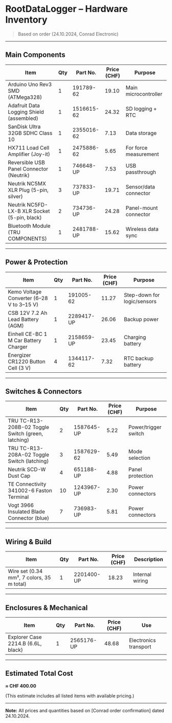 
# RootDataLogger – Hardware Inventory

> Based on order (24.10.2024, Conrad Electronic)

---

## Main Components

| Item                                         | Qty | Part No.      | Price (CHF) | Purpose                            |
|----------------------------------------------|-----|---------------|--------------|-------------------------------------|
| Arduino Uno Rev3 SMD (ATMega328)             | 1   | 191789-62     | 19.10       | Main microcontroller                |
| Adafruit Data Logging Shield (assembled)     | 1   | 1516615-62    | 24.32       | SD logging + RTC                    |
| SanDisk Ultra 32GB SDHC Class 10             | 1   | 2355016-62    | 7.13        | Data storage                        |
| HX711 Load Cell Amplifier (Joy-it)           | 1   | 2475886-62    | 5.65        | For force measurement               |
| Reversible USB Panel Connector (Neutrik)     | 1   | 746648-UP     | 7.53        | USB passthrough                     |
| Neutrik NC5MX XLR Plug (5-pin, silver)       | 3   | 737833-UP     | 19.71       | Sensor/data connector               |
| Neutrik NC5FD-LX-B XLR Socket (5-pin, black) | 2   | 734736-UP     | 24.28       | Panel-mount connector               |
| Bluetooth Module (TRU COMPONENTS)            | 1   | 2481788-UP    | 15.62       | Wireless data sync                  |

---

## Power & Protection

| Item                                             | Qty | Part No.     | Price (CHF) | Purpose                        |
|--------------------------------------------------|-----|--------------|--------------|---------------------------------|
| Kemo Voltage Converter (6–28 V to 3–15 V)        | 1   | 191005-62    | 11.27       | Step-down for logic/sensors     |
| CSB 12V 7.2 Ah Lead Battery (AGM)                | 1   | 2289417-UP   | 26.06       | Backup power                    |
| Einhell CE-BC 1 M Car Battery Charger            | 1   | 2158659-UP   | 23.45       | Charging battery                |
| Energizer CR1220 Button Cell (3 V)               | 4   | 1344117-62   | 7.32        | RTC backup battery              |

---

## Switches & Connectors

| Item                                               | Qty | Part No.     | Price (CHF) | Purpose                     |
|----------------------------------------------------|-----|--------------|--------------|------------------------------|
| TRU TC-R13-208B-02 Toggle Switch (green, latching) | 2   | 1587645-UP   | 5.22        | Power/trigger switch         |
| TRU TC-R13-208A-02 Toggle Switch (latching)        | 3   | 1587629-62   | 5.49        | Mode selection               |
| Neutrik SCD-W Dust Cap                             | 4   | 651188-UP    | 4.88        | Panel protection             |
| TE Connectivity 341002-6 Faston Terminal           | 10  | 1243967-UP   | 2.30        | Power connectors             |
| Vogt 3966 Insulated Blade Connector (blue)         | 7   | 736983-UP    | 5.81        | Power connectors             |

---

## Wiring & Build

| Item                                              | Qty | Part No.     | Price (CHF) | Description                  |
|---------------------------------------------------|-----|--------------|--------------|------------------------------|
| Wire set (0.34 mm², 7 colors, 35 m total)         | 1   | 2201400-UP   | 18.23       | Internal wiring              |

---

## Enclosures & Mechanical

| Item                                                  | Qty | Part No.     | Price (CHF) | Use                            |
|-------------------------------------------------------|-----|--------------|--------------|---------------------------------|
| Explorer Case 2214.B (6.6L, black)                    | 1   | 2565176-UP   | 48.68       | Electronics transport           |

---

## Estimated Total Cost

**≈ CHF 400.00**

(This estimate includes all listed items with available pricing.)

---

**Note:** All prices and quantities based on [Conrad order confirmation] dated 24.10.2024.
